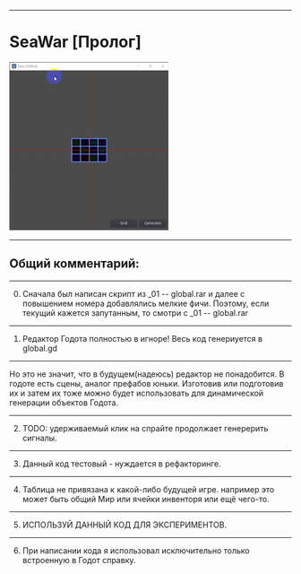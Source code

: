  
____ 
# SeaWar [Пролог]

![Screenshot in game 1](!Doc/SW02.gif)

____ 
## Общий комментарий:
____ 
0. Сначала был написан скрипт из _01 -- global.rar
   и далее с повышением номера добавлялись мелкие фичи.
   Поэтому, если текущий кажется запутанным, то смотри с _01 -- global.rar
____ 
1. Редактор Годота полностью в игноре!
   Весь код генериуется в global.gd
____ 
   Но это не значит, что в будущем(надеюсь) редактор не понадобится.
   В годоте есть сцены, аналог префабов юньки.
   Изготовив или подготовив их и затем их тоже можно будет использовать
   для динамической генерации объектов Годота.
____ 
2. TODO: удерживаемый клик на спрайте продолжает генерерить сигналы.
____ 
3. Данный код тестовый - нуждается в рефакторинге.
____ 
4. Таблица не привязана к какой-либо будущей игре.
   например это может быть общий Мир или ячейки инвенторя или ещё чего-то.
____ 
5. ИСПОЛЬЗУЙ ДАННЫЙ КОД ДЛЯ ЭКСПЕРИМЕНТОВ.
____ 
6. При написании кода я использовал исключительно
   только встроенную в Годот справку.

        


